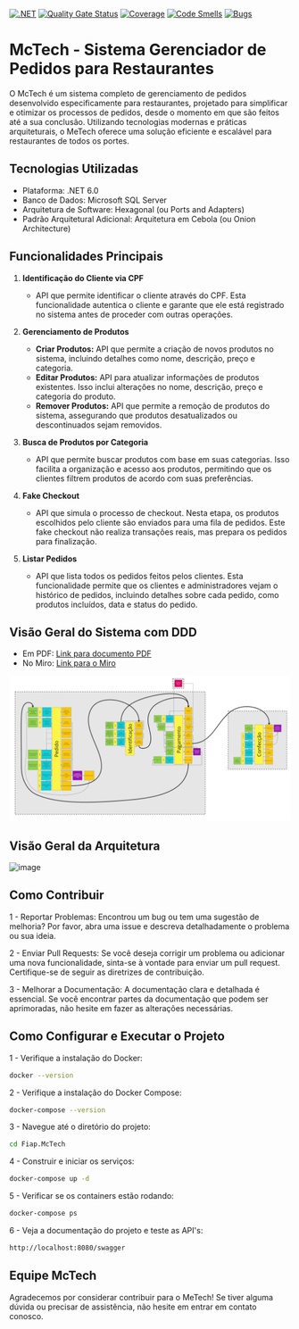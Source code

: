 [![.NET](https://github.com/Grupo-68-FIAP/Fiap.McTech/actions/workflows/dotnet.yml/badge.svg)](https://github.com/Grupo-68-FIAP/Fiap.McTech/actions/workflows/dotnet.yml) [![Quality Gate Status](https://sonarcloud.io/api/project_badges/measure?project=Grupo-68-FIAP_Fiap.McTech&metric=alert_status)](https://sonarcloud.io/summary/new_code?id=Grupo-68-FIAP_Fiap.McTech) [![Coverage](https://sonarcloud.io/api/project_badges/measure?project=Grupo-68-FIAP_Fiap.McTech&metric=coverage)](https://sonarcloud.io/summary/new_code?id=Grupo-68-FIAP_Fiap.McTech) [![Code Smells](https://sonarcloud.io/api/project_badges/measure?project=Grupo-68-FIAP_Fiap.McTech&metric=code_smells)](https://sonarcloud.io/summary/new_code?id=Grupo-68-FIAP_Fiap.McTech) [![Bugs](https://sonarcloud.io/api/project_badges/measure?project=Grupo-68-FIAP_Fiap.McTech&metric=bugs)](https://sonarcloud.io/summary/new_code?id=Grupo-68-FIAP_Fiap.McTech)
# McTech - Sistema Gerenciador de Pedidos para Restaurantes

O McTech é um sistema completo de gerenciamento de pedidos desenvolvido especificamente para restaurantes, projetado para simplificar e otimizar os processos de pedidos, desde o momento em que são feitos até a sua conclusão. 
Utilizando tecnologias modernas e práticas arquiteturais, o MeTech oferece uma solução eficiente e escalável para restaurantes de todos os portes.

## Tecnologias Utilizadas
 - Plataforma: .NET 6.0
 - Banco de Dados: Microsoft SQL Server
 - Arquitetura de Software: Hexagonal (ou Ports and Adapters)
 - Padrão Arquitetural Adicional: Arquitetura em Cebola (ou Onion Architecture)

## Funcionalidades Principais
1. **Identificação do Cliente via CPF**
   - API que permite identificar o cliente através do CPF. Esta funcionalidade autentica o cliente e garante que ele está registrado no sistema antes de proceder com outras operações.

2. **Gerenciamento de Produtos**
   - **Criar Produtos:** API que permite a criação de novos produtos no sistema, incluindo detalhes como nome, descrição, preço e categoria.
   - **Editar Produtos:** API para atualizar informações de produtos existentes. Isso inclui alterações no nome, descrição, preço e categoria do produto.
   - **Remover Produtos:** API que permite a remoção de produtos do sistema, assegurando que produtos desatualizados ou descontinuados sejam removidos.

3. **Busca de Produtos por Categoria**
   - API que permite buscar produtos com base em suas categorias. Isso facilita a organização e acesso aos produtos, permitindo que os clientes filtrem produtos de acordo com suas preferências.

4. **Fake Checkout**
   - API que simula o processo de checkout. Nesta etapa, os produtos escolhidos pelo cliente são enviados para uma fila de pedidos. Este fake checkout não realiza transações reais, mas prepara os pedidos para finalização.

5. **Listar Pedidos**
   - API que lista todos os pedidos feitos pelos clientes. Esta funcionalidade permite que os clientes e administradores vejam o histórico de pedidos, incluindo detalhes sobre cada pedido, como produtos incluídos, data e status do pedido.

## Visão Geral do Sistema com DDD

- Em PDF: [Link para documento PDF](./Documentação%20do%20Sistema%20com%20DDD.pdf)
- No Miro: [Link para o Miro](https://miro.com/app/board/uXjVKVozBqw=/)

![DDD do Sistema](./ddd-sistema.jpg)

## Visão Geral da Arquitetura 
![image](https://github.com/user-attachments/assets/a9d9e5e4-46c9-4c6f-9a58-c8dd113d4382)

## Como Contribuir

1 - Reportar Problemas: Encontrou um bug ou tem uma sugestão de melhoria? Por favor, abra uma issue e descreva detalhadamente o problema ou sua ideia.

2 - Enviar Pull Requests: Se você deseja corrigir um problema ou adicionar uma nova funcionalidade, sinta-se à vontade para enviar um pull request. Certifique-se de seguir as diretrizes de contribuição.

3 - Melhorar a Documentação: A documentação clara e detalhada é essencial. Se você encontrar partes da documentação que podem ser aprimoradas, não hesite em fazer as alterações necessárias.


## Como Configurar e Executar o Projeto

1 - Verifique a instalação do Docker:

```sh
docker --version
```

2 - Verifique a instalação do Docker Compose:

```sh
docker-compose --version
```

3 - Navegue até o diretório do projeto:

```sh
cd Fiap.McTech
```

4 - Construir e iniciar os serviços:

```sh
docker-compose up -d
```

5 - Verificar se os containers estão rodando:

```sh
docker-compose ps
```

6 - Veja a documentação do projeto e teste as API's:

```sh
http://localhost:8080/swagger
```

## Equipe McTech
Agradecemos por considerar contribuir para o MeTech! Se tiver alguma dúvida ou precisar de assistência, não hesite em entrar em contato conosco.
